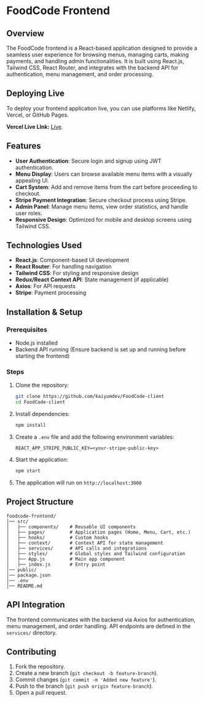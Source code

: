# FoodCode Frontend

## Overview
The FoodCode frontend is a React-based application designed to provide a seamless user experience for browsing menus, managing carts, making payments, and handling admin functionalities. It is built using React.js, Tailwind CSS, React Router, and integrates with the backend API for authentication, menu management, and order processing.

## Deploying Live

To deploy your frontend application live, you can use platforms like Netlify, Vercel, or GitHub Pages. 

 **Vercel Live LInk:** [Live](https://food-code-client.vercel.app).

## Features
- **User Authentication**: Secure login and signup using JWT authentication.
- **Menu Display**: Users can browse available menu items with a visually appealing UI.
- **Cart System**: Add and remove items from the cart before proceeding to checkout.
- **Stripe Payment Integration**: Secure checkout process using Stripe.
- **Admin Panel**: Manage menu items, view order statistics, and handle user roles.
- **Responsive Design**: Optimized for mobile and desktop screens using Tailwind CSS.

## Technologies Used
- **React.js**: Component-based UI development
- **React Router**: For handling navigation
- **Tailwind CSS**: For styling and responsive design
- **Redux/React Context API**: State management (if applicable)
- **Axios**: For API requests
- **Stripe**: Payment processing

## Installation & Setup

### Prerequisites
- Node.js installed
- Backend API running (Ensure backend is set up and running before starting the frontend)

### Steps
1. Clone the repository:
   ```sh
   git clone https://github.com/kaiyumdev/FoodCode-client
   cd FoodCode-client
   ```
2. Install dependencies:
   ```sh
   npm install
   ```
3. Create a `.env` file and add the following environment variables:
   ```env
   REACT_APP_STRIPE_PUBLIC_KEY=<your-stripe-public-key>
   ```
4. Start the application:
   ```sh
   npm start
   ```
5. The application will run on `http://localhost:3000`

## Project Structure
```
foodcode-frontend/
│── src/
│   ├── components/    # Reusable UI components
│   ├── pages/         # Application pages (Home, Menu, Cart, etc.)
│   ├── hooks/         # Custom hooks
│   ├── context/       # Context API for state management
│   ├── services/      # API calls and integrations
│   ├── styles/        # Global styles and Tailwind configuration
│   ├── App.js         # Main app component
│   ├── index.js       # Entry point
│── public/
│── package.json
│── .env
│── README.md
```

## API Integration
The frontend communicates with the backend via Axios for authentication, menu management, and order handling. API endpoints are defined in the `services/` directory.

## Contributing
1. Fork the repository.
2. Create a new branch (`git checkout -b feature-branch`).
3. Commit changes (`git commit -m 'Added new feature'`).
4. Push to the branch (`git push origin feature-branch`).
5. Open a pull request.
